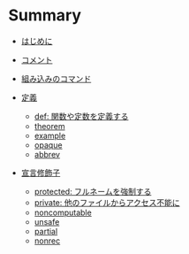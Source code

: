 # Summary

* [はじめに](./build/README.md)

* [コメント](./Comment.md)

* [組み込みのコマンド]()

* [定義](./build/Definition/README.md)
  * [def: 関数や定数を定義する]()
  * [theorem]()
  * [example]()
  * [opaque]()
  * [abbrev]()

* [宣言修飾子](./build/DeclModifier/README.md)
  * [protected: フルネームを強制する]()
  * [private: 他のファイルからアクセス不能に]()
  * [noncomputable]()
  * [unsafe]()
  * [partial]()
  * [nonrec]()
